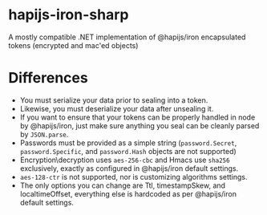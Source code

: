 # hapijs-iron-sharp
A mostly compatible .NET implementation of @hapijs/iron encapsulated tokens (encrypted and mac'ed objects)

# Differences

* You must serialize your data prior to sealing into a token.
* Likewise, you must deserialize your data after unsealing it.
* If you want to ensure that your tokens can be properly handled in node by @hapijs/iron, just make sure anything you seal can be cleanly parsed by `JSON.parse`.
* Passwords must be provided as a simple string (`password.Secret`, `password.Specific`, and `password.Hash` objects are not supported)
* Encryption\decryption uses `aes-256-cbc` and Hmacs use `sha256` exclusively, exactly as configured in @hapijs/iron default settings. 
* `aes-128-ctr` is not supported, nor is customizing algorithms settings.
* The only options you can change are Ttl, timestampSkew, and localtimeOffset, everything else is hardcoded as per @hapijs/iron default settings.
